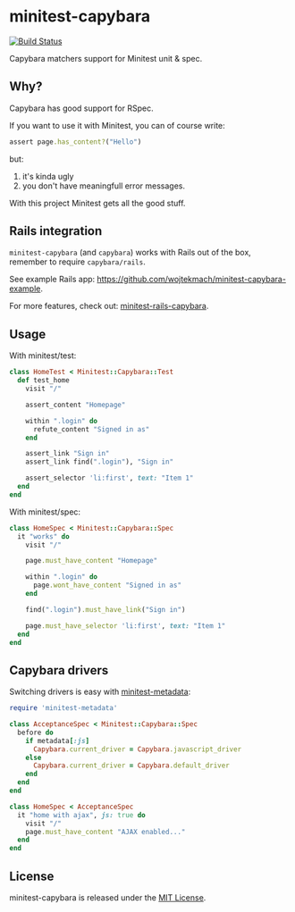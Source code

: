 # minitest-capybara

[![Build Status](https://secure.travis-ci.org/wojtekmach/minitest-capybara.png?branch=master)](http://travis-ci.org/wojtekmach/minitest-capybara)

Capybara matchers support for Minitest unit & spec.

## Why?

Capybara has good support for RSpec.

If you want to use it with Minitest, you can of course write:

```ruby
assert page.has_content?("Hello")
```

but:

1. it's kinda ugly
2. you don't have meaningfull error messages.

With this project Minitest gets all the good stuff.

## Rails integration

`minitest-capybara` (and `capybara`) works with Rails out of the box, remember to require `capybara/rails`.

See example Rails app: <https://github.com/wojtekmach/minitest-capybara-example>.

For more features, check out: [minitest-rails-capybara](https://github.com/blowmage/minitest-rails-capybara).

## Usage

With minitest/test:

```ruby
class HomeTest < Minitest::Capybara::Test
  def test_home
    visit "/"

    assert_content "Homepage"

    within ".login" do
      refute_content "Signed in as"
    end

    assert_link "Sign in"
    assert_link find(".login"), "Sign in"

    assert_selector 'li:first', text: "Item 1"
  end
end
```

With minitest/spec:

```ruby
class HomeSpec < Minitest::Capybara::Spec
  it "works" do
    visit "/"

    page.must_have_content "Homepage"

    within ".login" do
      page.wont_have_content "Signed in as"
    end

    find(".login").must_have_link("Sign in")

    page.must_have_selector 'li:first', text: "Item 1"
  end
end
```

## Capybara drivers

Switching drivers is easy with [minitest-metadata]:

  [minitest-metadata]: https://github.com/wojtekmach/minitest-metadata

```ruby
require 'minitest-metadata'

class AcceptanceSpec < Minitest::Capybara::Spec
  before do
    if metadata[:js]
      Capybara.current_driver = Capybara.javascript_driver
    else
      Capybara.current_driver = Capybara.default_driver
    end
  end
end

class HomeSpec < AcceptanceSpec
  it "home with ajax", js: true do
    visit "/"
    page.must_have_content "AJAX enabled..."
  end
end
```

## License

minitest-capybara is released under the [MIT License](LICENSE.txt).
